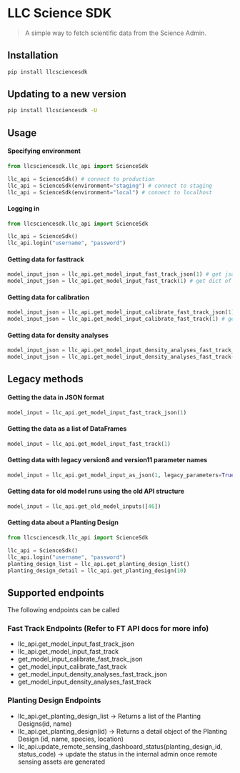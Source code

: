# LLC Science SDK

> A simple way to fetch scientific data from the Science Admin.

## Installation

```sh
pip install llcsciencesdk
```

## Updating to a new version

```sh
pip install llcsciencesdk -U
```

## Usage

#### Specifying environment

```python
from llcsciencesdk.llc_api import ScienceSdk

llc_api = ScienceSdk() # connect to production
llc_api = ScienceSdk(environment="staging") # connect to staging
llc_api = ScienceSdk(environment="local") # connect to localhost
```

#### Logging in

```python
from llcsciencesdk.llc_api import ScienceSdk

llc_api = ScienceSdk()
llc_api.login("username", "password")
```

#### Getting data for fasttrack

```python
model_input_json = llc_api.get_model_input_fast_track_json(1) # get json data
model_input_json = llc_api.get_model_input_fast_track(1) # get dict of data frames
```

#### Getting data for calibration

```python
model_input_json = llc_api.get_model_input_calibrate_fast_track_json(1) # get json data
model_input_json = llc_api.get_model_input_calibrate_fast_track(1) # get dict of data frames
```

#### Getting data for density analyses

```python
model_input_json = llc_api.get_model_input_density_analyses_fast_track_json(1) # get json data
model_input_json = llc_api.get_model_input_density_analyses_fast_track(1) # get dict of data frames
```

## Legacy methods

#### Getting the data in JSON format

```python
model_input = llc_api.get_model_input_fast_track_json(1)
```

#### Getting the data as a list of DataFrames

```python
model_input = llc_api.get_model_input_fast_track(1)
```

#### Getting data with legacy version8 and version11 parameter names

```python
model_input = llc_api.get_model_input_as_json(1, legacy_parameters=True)
```

#### Getting data for old model runs using the old API structure

```python
model_input = llc_api.get_old_model_inputs([46])
```

#### Getting data about a Planting Design

```python
from llcsciencesdk.llc_api import ScienceSdk

llc_api = ScienceSdk()
llc_api.login("username", "password")
planting_design_list = llc_api.get_planting_design_list()
planting_design_detail = llc_api.get_planting_design(10)

```

## Supported endpoints

The following endpoints can be called

### Fast Track Endpoints (Refer to FT API docs for more info)

- llc_api.get_model_input_fast_track_json
- llc_api.get_model_input_fast_track
- get_model_input_calibrate_fast_track_json
- get_model_input_calibrate_fast_track
- get_model_input_density_analyses_fast_track_json
- get_model_input_density_analyses_fast_track

### Planting Design Endpoints

- llc_api.get_planting_design_list -> Returns a list of the Planting Designs(id, name)
- llc_api.get_planting_design(id) -> Returns a detail object of the Planting Design (id, name, species, location)
- llc_api.update_remote_sensing_dashboard_status(planting_design_id, status_code) -> update the status in the internal admin once remote sensing assets are generated
